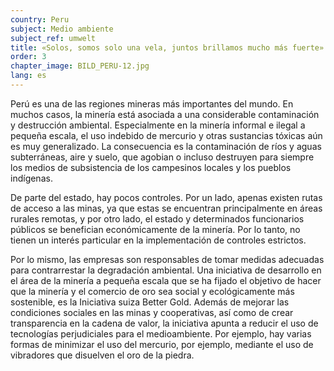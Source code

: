 ```yaml
---
country: Peru
subject: Medio ambiente
subject_ref: umwelt
title: «Solos, somos solo una vela, juntos brillamos mucho más fuerte»
order: 3
chapter_image: BILD_PERU-12.jpg
lang: es
---
```

<div class="content" markdown="1">
Perú es una de las regiones mineras más importantes del mundo. En muchos casos, la minería está asociada a una considerable contaminación y destrucción ambiental. Especialmente en la minería informal e ilegal a pequeña escala, el uso indebido de mercurio y otras sustancias tóxicas aún es muy generalizado. La consecuencia es la contaminación de ríos y aguas subterráneas, aire y suelo, que agobian o incluso destruyen para siempre los medios de subsistencia de los campesinos locales y los pueblos indígenas.

De parte del estado, hay pocos controles. Por un lado, apenas existen rutas de acceso a las minas, ya que estas se encuentran principalmente en áreas rurales remotas, y por otro lado, el estado y determinados funcionarios públicos se benefician económicamente de la minería. Por lo tanto, no tienen un interés particular en la implementación de controles estrictos.

Por lo mismo, las empresas son responsables de tomar medidas adecuadas para contrarrestar la degradación ambiental. Una iniciativa de desarrollo en el área de la minería a pequeña escala que se ha fijado el objetivo de hacer que la minería y el comercio de oro sea social y ecológicamente más sostenible, es la Iniciativa suiza Better Gold. Además de mejorar las condiciones sociales en las minas y cooperativas, así como de crear transparencia en la cadena de valor, la iniciativa apunta a reducir el uso de tecnologías perjudiciales para el medioambiente. Por ejemplo, hay varias formas de minimizar el uso del mercurio, por ejemplo, mediante el uso de vibradores que disuelven el oro de la piedra.
</div>
